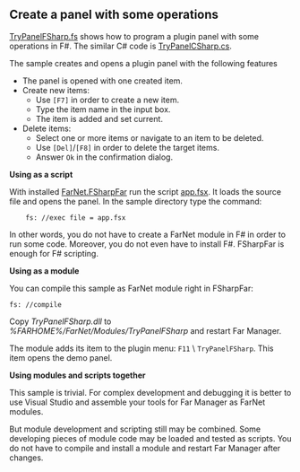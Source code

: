 
## Create a panel with some operations

[TryPanelFSharp.fs](TryPanelFSharp.fs) shows how to program a plugin panel with some operations in F#.
The similar C# code is [TryPanelCSharp.cs](https://github.com/nightroman/FarNet/blob/master/Modules/TryPanelCSharp/TryPanelCSharp.cs).

The sample creates and opens a plugin panel with the following features

- The panel is opened with one created item.
- Create new items:
    - Use `[F7]` in order to create a new item.
    - Type the item name in the input box.
    - The item is added and set current.
- Delete items:
    - Select one or more items or navigate to an item to be deleted.
    - Use `[Del]`/`[F8]` in order to delete the target items.
    - Answer `Ok` in the confirmation dialog.

**Using as a script**

With installed [FarNet.FSharpFar](https://www.nuget.org/packages/FarNet.FSharpFar/) run the script [app.fsx](app.fsx).
It loads the source file and opens the panel.
In the sample directory type the command:

````
    fs: //exec file = app.fsx
````

In other words, you do not have to create a FarNet module in F# in order to run some code.
Moreover, you do not even have to install F#.
FSharpFar is enough for F# scripting.

**Using as a module**

You can compile this sample as FarNet module right in FSharpFar:

    fs: //compile

Copy *TryPanelFSharp.dll* to *%FARHOME%/FarNet/Modules/TryPanelFSharp* and
restart Far Manager.

The module adds its item to the plugin menu: `F11` \ `TryPanelFSharp`.
This item opens the demo panel.

**Using modules and scripts together**

This sample is trivial. For complex development and debugging it is better to
use Visual Studio and assemble your tools for Far Manager as FarNet modules.

But module development and scripting still may be combined.
Some developing pieces of module code may be loaded and tested as scripts.
You do not have to compile and install a module and restart Far Manager after changes.
